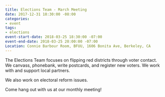 ```yaml
---
title: Elections Team - March Meeting
date: 2017-12-31 18:30:00 -08:00
categories:
- event
tags:
- elections
event-start-date: 2018-03-25 18:30:00 -07:00
event-end-date: 2018-03-25 20:00:00 -07:00
Location: Connie Barbour Room, BFUU, 1606 Bonita Ave, Berkeley, CA
---
```


The Elections Team focuses on flipping red districts through voter contact. We canvass, phonebank, write postcards, and register new voters. We work with and support local partners.

We also work on electoral reform issues.

Come hang out with us at our monthly meeting!